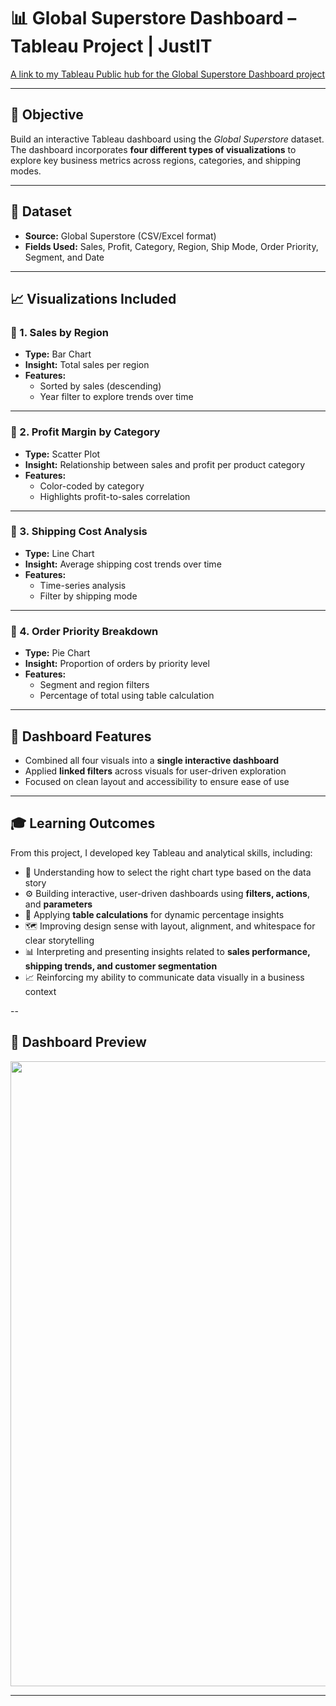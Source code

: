 # 📊 Global Superstore Dashboard – Tableau Project | JustIT
[A link to my Tableau Public hub for the Global Superstore Dashboard project](https://public.tableau.com/app/profile/nathan.mullings/viz/GlobalSuperstoreDashboard_17417072414600/GlobalSuperstoreDashboard)

---

## 🎯 Objective

Build an interactive Tableau dashboard using the *Global Superstore* dataset. The dashboard incorporates **four different types of visualizations** to explore key business metrics across regions, categories, and shipping modes.

---

## 📁 Dataset

- **Source:** Global Superstore (CSV/Excel format)
- **Fields Used:** Sales, Profit, Category, Region, Ship Mode, Order Priority, Segment, and Date

---

## 📈 Visualizations Included

### 🔹 1. **Sales by Region**
- **Type:** Bar Chart  
- **Insight:** Total sales per region  
- **Features:**  
  - Sorted by sales (descending)  
  - Year filter to explore trends over time

---

### 🔹 2. **Profit Margin by Category**
- **Type:** Scatter Plot  
- **Insight:** Relationship between sales and profit per product category  
- **Features:**  
  - Color-coded by category  
  - Highlights profit-to-sales correlation

---

### 🔹 3. **Shipping Cost Analysis**
- **Type:** Line Chart  
- **Insight:** Average shipping cost trends over time  
- **Features:**  
  - Time-series analysis  
  - Filter by shipping mode

---

### 🔹 4. **Order Priority Breakdown**
- **Type:** Pie Chart  
- **Insight:** Proportion of orders by priority level  
- **Features:**  
  - Segment and region filters  
  - Percentage of total using table calculation

---

## 🧩 Dashboard Features

- Combined all four visuals into a **single interactive dashboard**
- Applied **linked filters** across visuals for user-driven exploration
- Focused on clean layout and accessibility to ensure ease of use

---

## 🎓 Learning Outcomes

From this project, I developed key Tableau and analytical skills, including:

- 🧠 Understanding how to select the right chart type based on the data story
- ⚙️ Building interactive, user-driven dashboards using **filters, actions**, and **parameters**
- 🧾 Applying **table calculations** for dynamic percentage insights
- 🗺️ Improving design sense with layout, alignment, and whitespace for clear storytelling
- 📊 Interpreting and presenting insights related to **sales performance, shipping trends, and customer segmentation**
- 📈 Reinforcing my ability to communicate data visually in a business context

--

## 📸 Dashboard Preview

<a href="https://public.tableau.com/app/profile/nathan.mullings/viz/GlobalSuperstoreDashboard_17417072414600/GlobalSuperstoreDashboard" target="_blank" rel="noreferrer"><img src="https://github.com/nathan-mullings-dev/tableau-project-justit/blob/main/Global%20Superstore%20Dashboard%20-%20Tableau.png" width="1000"/></a>

---
